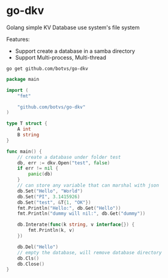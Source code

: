 # go-dkv
Golang simple KV Database use system's file system

Features:
- Support create a database in a samba directory
- Support Multi-process, Multi-thread

`go get github.com/botvs/go-dkv`

```go
package main

import (
	"fmt"

	"github.com/botvs/go-dkv"
)

type T struct {
	A int
	B string
}

func main() {
	// create a database under folder test
	db, err := dkv.Open("test", false)
	if err != nil {
		panic(db)
	}
	// can store any variable that can marshal with json
	db.Set("Hello", "World")
	db.Set("PI", 3.1415926)
	db.Set("test", &T{1, "OK"})
	fmt.Println("Hello:", db.Get("Hello"))
	fmt.Println("dummy will nil:", db.Get("dummy"))

	db.Interate(func(k string, v interface{}) {
		fmt.Println(k, v)
	})

	db.Del("Hello")
	// empty the database, will remove database directory
	db.Cls()
	db.Close()
}
```
